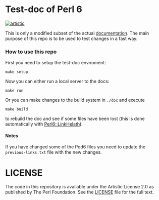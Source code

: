 # Test-doc of Perl 6

[![artistic](https://img.shields.io/badge/license-Artistic%202.0-blue.svg?style=flat)](https://opensource.org/licenses/Artistic-2.0)

This is only a modified subset of the actual [documentation](https://github.com/perl6/doc).
The main purpose of this repo is to be used to test changes in a fast way.

### How to use this repo

First you need to setup the test-doc enviroment:

```
make setup
```

Now you can either run a local server to the docs:

```
make run
```

Or you can make changes to the build system in `./doc` and execute

```
make build
```

to rebuild the doc and see if some files have been lost (this is done automatically
with [Perl6::LinkHelath](https://github.com/antoniogamiz/Perl6-LinkHealth)).

#### Notes

If you have changed some of the Pod6 files you need to update the `previous-links.txt` file
with the new changes.

# LICENSE

The code in this repository is available under the Artistic License 2.0
as published by The Perl Foundation. See the [LICENSE](LICENSE) file for the full
text.
